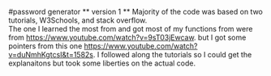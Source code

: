 #password generator
** version 1 **
Majority of the code was based on two tutorials, W3Schools, and stack overflow.  
The one I learned the most from and got most of my functions from were from https://www.youtube.com/watch?v=9sT03jEwcaw.
but I got some pointers from this one https://www.youtube.com/watch?v=duNmhKgtcsI&t=1582s.
I followed along the tutorials so I could get the explanaitons but took some liberties on the actual code. 

